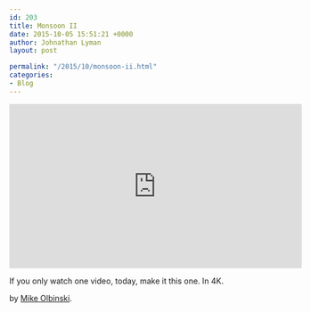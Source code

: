 ```yaml
---
id: 203
title: Monsoon II
date: 2015-10-05 15:51:21 +0000
author: Johnathan Lyman
layout: post

permalink: "/2015/10/monsoon-ii.html"
categories:
- Blog
---
```

<div class="kg-card-markdown"><iframe allowfullscreen frameborder="0" height="295" src="https://www.youtube.com/embed/Xc7d7F5T6rI?feature=oembed" width="525"></iframe><p>If you only watch one video, today, make it this one. In 4K.</p><p>by <a href="http://mikeolbinski.com">Mike Olbinski</a>.</p></div>
